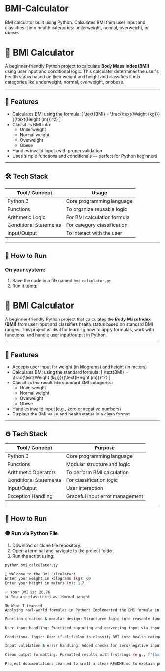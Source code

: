 # BMI-Calculator
BMI calculator built using Python. Calculates BMI from user input and classifies it into health categories: underweight, normal, overweight, or obese.


# 🧮 BMI Calculator

A beginner-friendly Python project to calculate **Body Mass Index (BMI)** using user input and conditional logic. This calculator determines the user's health status based on their weight and height and classifies it into categories like underweight, normal, overweight, or obese.

---

## 📌 Features

- Calculates BMI using the formula:
  \[
  \text{BMI} = \frac{\text{Weight (kg)}}{(\text{Height (m)})^2}
  \]
- Classifies BMI into:
  - Underweight
  - Normal weight
  - Overweight
  - Obese
- Handles invalid inputs with proper validation
- Uses simple functions and conditionals — perfect for Python beginners

---

## 🛠 Tech Stack

| Tool / Concept      | Usage                            |
|---------------------|----------------------------------|
| Python 3            | Core programming language        |
| Functions           | To organize reusable logic       |
| Arithmetic Logic    | For BMI calculation formula      |
| Conditional Statements | For category classification  |
| Input/Output        | To interact with the user        |

---

## 🚀 How to Run

### On your system:
1. Save the code in a file named `bmi_calculator.py`
2. Run it using:

# 🧮 BMI Calculator

A beginner-friendly Python project that calculates the **Body Mass Index (BMI)** from user input and classifies health status based on standard BMI ranges. This project is ideal for learning how to apply formulas, work with functions, and handle user input/output in Python.

---

## 📌 Features

- Accepts user input for weight (in kilograms) and height (in meters)
- Calculates BMI using the standard formula:
  \[
  \text{BMI} = \frac{\text{Weight (kg)}}{(\text{Height (m)})^2}
  \]
- Classifies the result into standard BMI categories:
  - Underweight
  - Normal weight
  - Overweight
  - Obese
- Handles invalid input (e.g., zero or negative numbers)
- Displays the BMI value and health status in a clean format

---

## ⚙️ Tech Stack

| Tool / Concept      | Purpose                            |
|---------------------|-------------------------------------|
| Python 3            | Core programming language           |
| Functions           | Modular structure and logic         |
| Arithmetic Operators| To perform BMI calculation          |
| Conditional Statements | For classification logic         |
| Input/Output        | User interaction                    |
| Exception Handling  | Graceful input error management     |

---

## 🚀 How to Run

### 🟡 Run via Python File

1. Download or clone the repository.
2. Open a terminal and navigate to the project folder.
3. Run the script using:

```bash
python bmi_calculator.py

🧮 Welcome to the BMI Calculator!
Enter your weight in kilograms (kg): 60
Enter your height in meters (m): 1.7

✅ Your BMI is: 20.76
📊 You are classified as: Normal weight

📚 What I Learned
Applying real‑world formulas in Python: Implemented the BMI formula in a function to solve a practical problem.

Function creation & modular design: Structured logic into reusable functions for clarity and maintainability.

User input handling: Practiced capturing and converting input via input() and float().

Conditional logic: Used if-elif-else to classify BMI into health categories.

Input validation & error handling: Added checks for zero/negative inputs to avoid invalid calculations.

Clean output formatting: Formatted results with f‑strings (e.g., f"{bmi:.2f}") for readability.

Project documentation: Learned to craft a clear README.md to explain purpose, usage, and learning outcomes.

